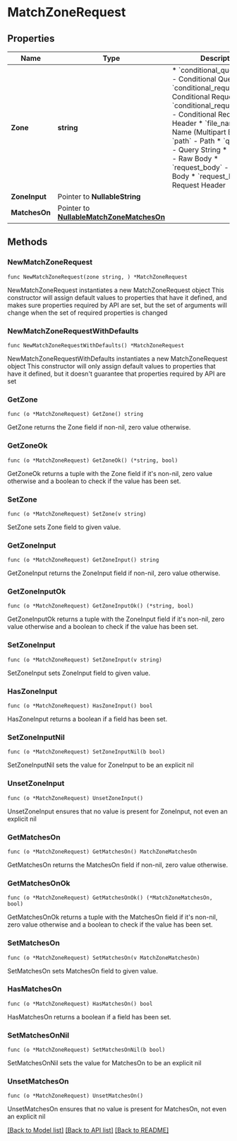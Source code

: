 # MatchZoneRequest

## Properties

Name | Type | Description | Notes
------------ | ------------- | ------------- | -------------
**Zone** | **string** | * &#x60;conditional_query_string&#x60; - Conditional Query String * &#x60;conditional_request_body&#x60; - Conditional Request Body * &#x60;conditional_request_header&#x60; - Conditional Request Header * &#x60;file_name&#x60; - File Name (Multipart Body) * &#x60;path&#x60; - Path * &#x60;query_string&#x60; - Query String * &#x60;raw_body&#x60; - Raw Body * &#x60;request_body&#x60; - Request Body * &#x60;request_header&#x60; - Request Header | 
**ZoneInput** | Pointer to **NullableString** |  | [optional] 
**MatchesOn** | Pointer to [**NullableMatchZoneMatchesOn**](MatchZoneMatchesOn.md) |  | [optional] 

## Methods

### NewMatchZoneRequest

`func NewMatchZoneRequest(zone string, ) *MatchZoneRequest`

NewMatchZoneRequest instantiates a new MatchZoneRequest object
This constructor will assign default values to properties that have it defined,
and makes sure properties required by API are set, but the set of arguments
will change when the set of required properties is changed

### NewMatchZoneRequestWithDefaults

`func NewMatchZoneRequestWithDefaults() *MatchZoneRequest`

NewMatchZoneRequestWithDefaults instantiates a new MatchZoneRequest object
This constructor will only assign default values to properties that have it defined,
but it doesn't guarantee that properties required by API are set

### GetZone

`func (o *MatchZoneRequest) GetZone() string`

GetZone returns the Zone field if non-nil, zero value otherwise.

### GetZoneOk

`func (o *MatchZoneRequest) GetZoneOk() (*string, bool)`

GetZoneOk returns a tuple with the Zone field if it's non-nil, zero value otherwise
and a boolean to check if the value has been set.

### SetZone

`func (o *MatchZoneRequest) SetZone(v string)`

SetZone sets Zone field to given value.


### GetZoneInput

`func (o *MatchZoneRequest) GetZoneInput() string`

GetZoneInput returns the ZoneInput field if non-nil, zero value otherwise.

### GetZoneInputOk

`func (o *MatchZoneRequest) GetZoneInputOk() (*string, bool)`

GetZoneInputOk returns a tuple with the ZoneInput field if it's non-nil, zero value otherwise
and a boolean to check if the value has been set.

### SetZoneInput

`func (o *MatchZoneRequest) SetZoneInput(v string)`

SetZoneInput sets ZoneInput field to given value.

### HasZoneInput

`func (o *MatchZoneRequest) HasZoneInput() bool`

HasZoneInput returns a boolean if a field has been set.

### SetZoneInputNil

`func (o *MatchZoneRequest) SetZoneInputNil(b bool)`

 SetZoneInputNil sets the value for ZoneInput to be an explicit nil

### UnsetZoneInput
`func (o *MatchZoneRequest) UnsetZoneInput()`

UnsetZoneInput ensures that no value is present for ZoneInput, not even an explicit nil
### GetMatchesOn

`func (o *MatchZoneRequest) GetMatchesOn() MatchZoneMatchesOn`

GetMatchesOn returns the MatchesOn field if non-nil, zero value otherwise.

### GetMatchesOnOk

`func (o *MatchZoneRequest) GetMatchesOnOk() (*MatchZoneMatchesOn, bool)`

GetMatchesOnOk returns a tuple with the MatchesOn field if it's non-nil, zero value otherwise
and a boolean to check if the value has been set.

### SetMatchesOn

`func (o *MatchZoneRequest) SetMatchesOn(v MatchZoneMatchesOn)`

SetMatchesOn sets MatchesOn field to given value.

### HasMatchesOn

`func (o *MatchZoneRequest) HasMatchesOn() bool`

HasMatchesOn returns a boolean if a field has been set.

### SetMatchesOnNil

`func (o *MatchZoneRequest) SetMatchesOnNil(b bool)`

 SetMatchesOnNil sets the value for MatchesOn to be an explicit nil

### UnsetMatchesOn
`func (o *MatchZoneRequest) UnsetMatchesOn()`

UnsetMatchesOn ensures that no value is present for MatchesOn, not even an explicit nil

[[Back to Model list]](../README.md#documentation-for-models) [[Back to API list]](../README.md#documentation-for-api-endpoints) [[Back to README]](../README.md)


